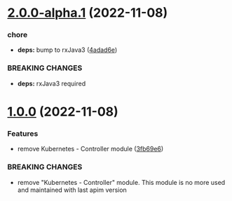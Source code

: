 # [2.0.0-alpha.1](https://github.com/gravitee-io/gravitee-kubernetes/compare/1.0.0...2.0.0-alpha.1) (2022-11-08)


### chore

* **deps:** bump to rxJava3 ([4adad6e](https://github.com/gravitee-io/gravitee-kubernetes/commit/4adad6eccf6509188c608a0c55908af5491cf069))


### BREAKING CHANGES

* **deps:** rxJava3 required

# [1.0.0](https://github.com/gravitee-io/gravitee-kubernetes/compare/0.4.0...1.0.0) (2022-11-08)


### Features

* remove Kubernetes - Controller module ([3fb69e6](https://github.com/gravitee-io/gravitee-kubernetes/commit/3fb69e667a647fbddb66518dc6f900d256be527d))


### BREAKING CHANGES

* remove "Kubernetes - Controller" module.
This module is no more used and maintained with last apim version
